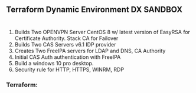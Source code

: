 ## Terraform Dynamic Environment DX SANDBOX 
#


1. Builds Two OPENVPN Server CentOS 8 w/ latest version of EasyRSA for Certificate Authority. Stack CA for Failover
2. Builds Two CAS Servers v6.1 IDP provider
3. Creates Two FreeIPA servers for LDAP and DNS, CA Authority
4. Initial CAS Auth authentication with FreeIPA
6. Build a windows 10 pro desktop. 
7. Security rule for HTTP, HTTPS, WINRM, RDP

### Terraform:


### 
